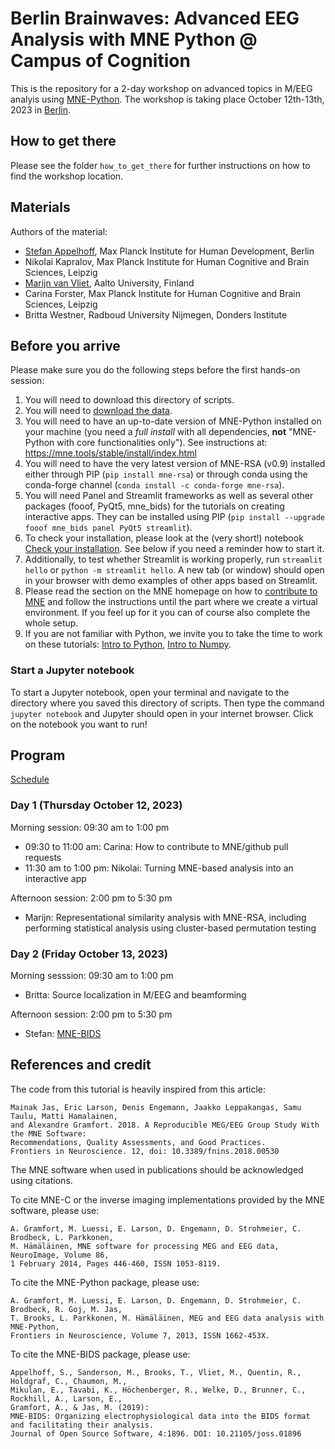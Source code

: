 # Berlin Brainwaves: Advanced EEG Analysis with MNE Python @ Campus of Cognition

This is the repository for a 2-day workshop on advanced topics in M/EEG analyis using [MNE-Python](https://github.com/mne-tools/mne-python).
The workshop is taking place October 12th-13th, 2023 in [Berlin](https://maps.app.goo.gl/nuLLdxN6jgG276e28).

## How to get there

Please see the folder `how_to_get_there` for further instructions on how to find the workshop location.

## Materials

Authors of the material:

- [Stefan Appelhoff](https://stefanappelhoff.com/), Max Planck Institute for Human Development, Berlin
- Nikolai Kapralov, Max Planck Institute for Human Cognitive and Brain Sciences, Leipzig
- [Marijn van Vliet](https://cmhc.fi), Aalto University, Finland
- Carina Forster, Max Planck Institute for Human Cognitive and Brain Sciences, Leipzig
- Britta Westner, Radboud University Nijmegen, Donders Institute

## Before you arrive

Please make sure you do the following steps before the first hands-on session:

1. You will need to download this directory of scripts.
1. You will need to [download the data](https://drive.google.com/file/d/1etefiAIRG6CMBeU91Fu2CTqM5KT9Ng_Z/view?usp=sharing).
1. You will need to have an up-to-date version of MNE-Python installed on your machine (you need a *full install* with all dependencies, **not** "MNE-Python with core functionalities only"). See instructions at: https://mne.tools/stable/install/index.html
1. You will need to have the very latest version of MNE-RSA (v0.9) installed either through PIP (`pip install mne-rsa`) or through conda using the conda-forge channel (`conda install -c conda-forge mne-rsa`).
1. You will need Panel and Streamlit frameworks as well as several other packages (fooof, PyQt5, mne_bids) for the tutorials on creating interactive apps. They can be installed using PIP (`pip install --upgrade fooof mne_bids panel PyQt5 streamlit`).
1. To check your installation, please look at the (very short!) notebook [Check your installation](Installation_check.ipynb). See below if you need a reminder how to start it.
1. Additionally, to test whether Streamlit is working properly, run `streamlit hello` or `python -m streamlit hello`. A new tab (or window) should open in your browser with demo examples of other apps based on Streamlit.
1. Please read the section on the MNE homepage on how to [contribute to MNE](https://mne.tools/stable/install/contributing.html) and follow the instructions until the part where we create a virtual environment. If you feel up for it you can of course also complete the whole setup.
1. If you are not familiar with Python, we invite you to take the time to work on these tutorials:
[Intro to Python](intro_to_python/0a-Intro_Python.ipynb), [Intro to Numpy](intro_to_python/0b-Intro_Numpy.ipynb).

### Start a Jupyter notebook

To start a Jupyter notebook, open your terminal and navigate to the directory where you saved this directory of scripts.
Then type the command `jupyter notebook` and Jupyter should open in your internet browser.
Click on the notebook you want to run!

## Program

[Schedule](https://docs.google.com/document/d/11x1XO39NtUT6g0h45SEwk2834KM2GQ6pdLJSPC6i3VU/edit?usp=sharing)

### Day 1 (Thursday October 12, 2023)

Morning session: 09:30 am to 1:00 pm

- 09:30 to 11:00 am: Carina: How to contribute to MNE/github pull requests
- 11:30 am to 1:00 pm: Nikolai: Turning MNE-based analysis into an interactive app

Afternoon session: 2:00 pm to 5:30 pm

- Marijn: Representational similarity analysis with MNE-RSA, including performing statistical analysis using cluster-based permutation testing

### Day 2 (Friday October 13, 2023)

Morning sesssion: 09:30 am to 1:00 pm

- Britta: Source localization in M/EEG and beamforming

Afternoon session: 2:00 pm to 5:30 pm

- Stefan: [MNE-BIDS](https://github.com/mne-tools/mne-bids)

## References and credit

The code from this tutorial is heavily inspired from this article:

	Mainak Jas, Eric Larson, Denis Engemann, Jaakko Leppakangas, Samu Taulu, Matti Hamalainen,
	and Alexandre Gramfort. 2018. A Reproducible MEG/EEG Group Study With the MNE Software:
	Recommendations, Quality Assessments, and Good Practices.
	Frontiers in Neuroscience. 12, doi: 10.3389/fnins.2018.00530

The MNE software when used in publications should be acknowledged using citations.

To cite MNE-C or the inverse imaging implementations provided by the MNE software, please use:

	A. Gramfort, M. Luessi, E. Larson, D. Engemann, D. Strohmeier, C. Brodbeck, L. Parkkonen,
	M. Hämäläinen, MNE software for processing MEG and EEG data, NeuroImage, Volume 86,
	1 February 2014, Pages 446-460, ISSN 1053-8119.

To cite the MNE-Python package, please use:

	A. Gramfort, M. Luessi, E. Larson, D. Engemann, D. Strohmeier, C. Brodbeck, R. Goj, M. Jas,
	T. Brooks, L. Parkkonen, M. Hämäläinen, MEG and EEG data analysis with MNE-Python,
	Frontiers in Neuroscience, Volume 7, 2013, ISSN 1662-453X.

To cite the MNE-BIDS package, please use:

	Appelhoff, S., Sanderson, M., Brooks, T., Vliet, M., Quentin, R., Holdgraf, C., Chaumon, M.,
	Mikulan, E., Tavabi, K., Höchenberger, R., Welke, D., Brunner, C., Rockhill, A., Larson, E.,
	Gramfort, A., & Jas, M. (2019):
	MNE-BIDS: Organizing electrophysiological data into the BIDS format and facilitating their analysis.
	Journal of Open Source Software, 4:1896. DOI: 10.21105/joss.01896
